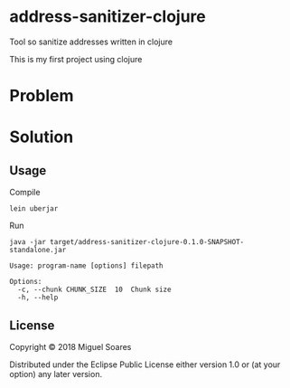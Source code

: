 # address-sanitizer-clojure
Tool so sanitize addresses written in clojure

This is my first project using clojure

# Problem


# Solution

## Usage

Compile 

```
lein uberjar

```

Run

```
java -jar target/address-sanitizer-clojure-0.1.0-SNAPSHOT-standalone.jar

Usage: program-name [options] filepath

Options:
  -c, --chunk CHUNK_SIZE  10  Chunk size
  -h, --help

```

## License

Copyright © 2018 Miguel Soares

Distributed under the Eclipse Public License either version 1.0 or (at
your option) any later version.
